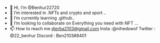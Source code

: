 - 👋 Hi, I’m @Benhur22720
- 👀 I’m interested in .NFTs and crypto and sport ..
- 🌱 I’m currently learning .github..
- 💞️ I’m looking to collaborate on Everything you need with NFT ...
- 📫 How to reach me djerba2103@gmail.com 
Insta :@nihedswof 
Twitter : @22_benhur 
Discord : Ben2103#8401 

<!---
Benhur22720/Benhur22720 is a ✨ special ✨ repository because its `README.md` (this file) appears on your GitHub profile.
You can click the Preview link to take a look at your changes.
--->
